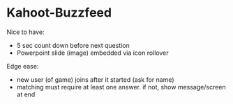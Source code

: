 # Kahoot-Buzzfeed

Nice to have:

- 5 sec count down before next question
- Powerpoint slide (image) embedded via icon rollover

Edge ease:

- new user (of game) joins after it started (ask for name)
- matching must require at least one answer. if not, show message/screen at end
